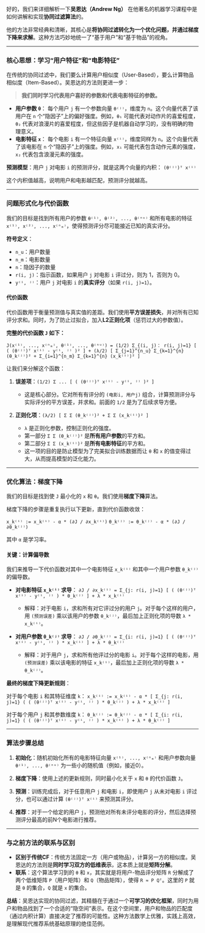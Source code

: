 好的，我们来详细解析一下**吴恩达（Andrew Ng）** 在他著名的机器学习课程中是如何讲解和实现**协同过滤算法**的。

他的方法非常经典和清晰，其核心是**将协同过滤转化为一个优化问题，并通过梯度下降来求解**。这种方法巧妙地统一了“基于用户”和“基于物品”的视角。

---

### 核心思想：学习“用户特征”和“电影特征”

在传统的协同过滤中，我们要么计算用户相似度（User-Based），要么计算物品相似度（Item-Based）。吴恩达的方法则更进一步：

> **我们同时学习代表用户喜好的参数和代表电影特征的参数。**

*   **用户参数 `θ`**： 每个用户 `j` 有一个参数向量 `θ⁽ʲ⁾`，维度为 `n`。这个向量代表了该用户在 `n` 个“隐因子”上的偏好强度。例如，`θ₁` 可能代表对动作片的喜爱程度，`θ₂` 代表对浪漫片的喜爱程度，但这些因子是机器自动学习的，没有明确的物理意义。
*   **电影特征 `x`**： 每个电影 `i` 有一个特征向量 `x⁽ⁱ⁾`，维度同样为 `n`。这个向量代表了该电影在 `n` 个“隐因子”上的强度。例如，`x₁` 可能代表包含动作元素的强度，`x₂` 代表包含浪漫元素的强度。

**预测模型**：用户 `j` 对电影 `i` 的预测评分，就是这两个向量的内积：
`(θ⁽ʲ⁾)ᵀ x⁽ⁱ⁾`

这个内积值越高，说明用户和电影越匹配，预测评分就越高。

---

### 问题形式化与代价函数

我们的目标是找到所有用户的参数 `θ⁽¹⁾, θ⁽²⁾, ..., θ⁽ⁿᵘ⁾` 和所有电影的特征 `x⁽¹⁾, x⁽²⁾, ..., x⁽ⁿₘ⁾`，使得预测评分尽可能接近已知的真实评分。

**符号定义**：
*   `n_u`：用户数量
*   `n_m`：电影数量
*   `n`：隐因子的数量
*   `r(i, j)`：指示函数，如果用户 `j` 对电影 `i` 评过分，则为 1，否则为 0。
*   `y⁽ⁱ, ʲ⁾`：用户 `j` 对电影 `i` 的**真实评分**（如果 `r(i, j)=1`）。

#### 代价函数

代价函数用于衡量预测值与真实值的差距。我们使用**平方误差损失**，并对所有已知评分求和。同时，为了防止过拟合，加入**L2正则化项**（惩罚过大的参数值）。

**完整的代价函数 `J` 如下：**

`J(x⁽¹⁾, ..., x⁽ⁿₘ⁾, θ⁽¹⁾, ..., θ⁽ⁿᵘ⁾) = (1/2) Σ_{(i, j)： r(i, j)=1} [ ( (θ⁽ʲ⁾)ᵀ x⁽ⁱ⁾ - y⁽ⁱ, ʲ⁾ )² ] + (λ/2) [ Σ_{j=1}^{n_u} Σ_{k=1}^{n} (θ_k⁽ʲ⁾)² + Σ_{i=1}^{n_m} Σ_{k=1}^{n} (x_k⁽ⁱ⁾)² ]`

让我们来分解这个函数：

1.  **误差项**：`(1/2) Σ ... [ ( (θ⁽ʲ⁾)ᵀ x⁽ⁱ⁾ - y⁽ⁱ, ʲ⁾ )² ]`
    *   这是核心部分。它对所有有评分的 `(电影i, 用户j)` 组合，计算预测评分与实际评分的平方误差，并求和。前面的 `1/2` 是为了后续求导方便。

2.  **正则化项**：`(λ/2) [ Σ Σ (θ_k⁽ʲ⁾)² + Σ Σ (x_k⁽ⁱ⁾)² ]`
    *   `λ` 是正则化参数，控制正则化的强度。
    *   第一部分 `Σ Σ (θ_k⁽ʲ⁾)²` 是**所有用户参数**的平方和。
    *   第二部分 `Σ Σ (x_k⁽ⁱ⁾)²` 是**所有电影特征**的平方和。
    *   这一项的目的是防止模型为了完美拟合训练数据而让 `θ` 和 `x` 的值变得过大，从而提高模型的泛化能力。

---

### 优化算法：梯度下降

我们的目标是找到使 `J` 最小化的 `x` 和 `θ`。我们使用**梯度下降**算法。

梯度下降的步骤是重复执行以下更新，直到代价函数收敛：

`x_k⁽ⁱ⁾ := x_k⁽ⁱ⁾ - α * (∂J / ∂x_k⁽ⁱ⁾)`
`θ_k⁽ʲ⁾ := θ_k⁽ʲ⁾ - α * (∂J / ∂θ_k⁽ʲ⁾)`

其中 `α` 是学习率。

#### 关键：计算偏导数

我们来推导一下代价函数对其中一个电影特征 `x_k⁽ⁱ⁾` 和其中一个用户参数 `θ_k⁽ʲ⁾` 的偏导数。

*   **对电影特征 `x_k⁽ⁱ⁾` 求导**：
    `∂J / ∂x_k⁽ⁱ⁾ = Σ_{j: r(i, j)=1} [ ( (θ⁽ʲ⁾)ᵀ x⁽ⁱ⁾ - y⁽ⁱ, ʲ⁾ ) * θ_k⁽ʲ⁾ ] + λ * x_k⁽ⁱ⁾`
    *   解释：对于电影 `i`，求和所有对它评过分的用户 `j`。对于每个这样的用户，用 `(预测误差)` 乘以该用户的参数 `θ_k⁽ʲ⁾`，最后加上正则化项的导数 `λ * x_k⁽ⁱ⁾`。

*   **对用户参数 `θ_k⁽ʲ⁾` 求导**：
    `∂J / ∂θ_k⁽ʲ⁾ = Σ_{i: r(i, j)=1} [ ( (θ⁽ʲ⁾)ᵀ x⁽ⁱ⁾ - y⁽ⁱ, ʲ⁾ ) * x_k⁽ⁱ⁾ ] + λ * θ_k⁽ʲ⁾`
    *   解释：对于用户 `j`，求和所有他评过分的电影 `i`。对于每个这样的电影，用 `(预测误差)` 乘以该电影的特征 `x_k⁽ⁱ⁾`，最后加上正则化项的导数 `λ * θ_k⁽ʲ⁾`。

**最终的梯度下降更新规则**：

对于每个电影 `i` 和其特征维度 `k`：
`x_k⁽ⁱ⁾ := x_k⁽ⁱ⁾ - α * [ Σ_{j: r(i, j)=1} ( ( (θ⁽ʲ⁾)ᵀ x⁽ⁱ⁾ - y⁽ⁱ, ʲ⁾ ) * θ_k⁽ʲ⁾ ) + λ * x_k⁽ⁱ⁾ ]`

对于每个用户 `j` 和其参数维度 `k`：
`θ_k⁽ʲ⁾ := θ_k⁽ʲ⁾ - α * [ Σ_{i: r(i, j)=1} ( ( (θ⁽ʲ⁾)ᵀ x⁽ⁱ⁾ - y⁽ⁱ, ʲ⁾ ) * x_k⁽ⁱ⁾ ) + λ * θ_k⁽ʲ⁾ ]`

---

### 算法步骤总结

1.  **初始化**：随机初始化所有的电影特征向量 `x⁽¹⁾, ..., x⁽ⁿₘ⁾` 和用户参数向量 `θ⁽¹⁾, ..., θ⁽ⁿᵘ⁾` 为一些小的随机值（例如，接近0）。

2.  **梯度下降**：使用上述的更新规则，同时最小化关于 `x` 和 `θ` 的代价函数 `J`。

3.  **预测**：训练完成后，对于任意用户 `j` 和电影 `i`，即使用户 `j` 从未对电影 `i` 评过分，也可以通过计算 `(θ⁽ʲ⁾)ᵀ x⁽ⁱ⁾` 来预测其评分。

4.  **推荐**：对于一个给定的用户 `j`，预测他对所有未评分电影的评分，然后选择预测评分最高的前N个电影进行推荐。

---

### 与之前方法的联系与区别

*   **区别于传统CF**：传统方法固定一方（用户或物品），计算另一方的相似度。吴恩达的方法则是**同时学习双方的低维表示**，这本质上就是**矩阵分解**。
*   **联系**：这个算法学习到的 `θ` 和 `x`，其实就是将用户-物品评分矩阵 `R` 分解成了两个低维矩阵 `P`（用户矩阵）和 `Q`（物品矩阵），使得 `R ≈ P Qᵀ`。这里的 `P` 就是 `θ` 的集合，`Q` 就是 `x` 的集合。

**总结**：吴恩达实现的协同过滤，其精髓在于通过一个**可学习的优化框架**，同时为用户和物品找到了一个合适的“隐空间”表示。在这个空间里，用户和物品的匹配度（通过内积计算）直接决定了推荐的可能性。这种方法数学上优雅，实践上高效，是理解现代推荐系统基础原理的绝佳范例。
